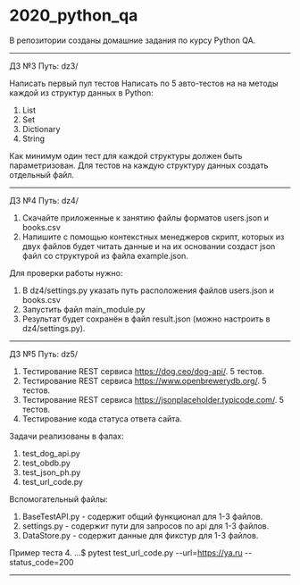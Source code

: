 # 2020_python_qa

В репозитории созданы домашние задания по курсу Python QA.

------------------------------------------------------------------------------

ДЗ №3
Путь: dz3/

Написать первый пул тестов
Написать по 5 авто-тестов на на методы каждой из структур данных в Python:
1) List
2) Set
3) Dictionary
4) String

Как минимум один тест для каждой структуры должен быть параметризован.
Для тестов на каждую структуру данных создать отдельный файл.

------------------------------------------------------------------------------

ДЗ №4
Путь: dz4/

1. Скачайте приложенные к занятию файлы форматов users.json и books.csv
2. Напишите с помощью контекстных менеджеров скрипт, которых из двух файлов
   будет читать данные и на их основании создаст json файл со структурой из
   файла example.json.

Для проверки работы нужно:
1. В dz4/settings.py указать путь расположения файлов users.json и books.csv
2. Запустить файл main_module.py
3. Результат будет сохранён в файл result.json (можно настроить
   в dz4/settings.py).

------------------------------------------------------------------------------

ДЗ №5
Путь: dz5/

1. Тестирование REST сервиса https://dog.ceo/dog-api/. 5 тестов.
2. Тестирование REST сервиса https://www.openbrewerydb.org/. 5 тестов.
3. Тестирование REST сервиса https://jsonplaceholder.typicode.com/. 5 тестов.
4. Тестирование кода статуса ответа сайта.

Задачи реализованы в фалах:
1. test_dog_api.py
2. test_obdb.py
3. test_json_ph.py
4. test_url_code.py

Вспомогательный файлы:
1. BaseTestAPI.py - содержит общий функционал для 1-3 файлов.
2. settings.py - содержит пути для запросов по api для 1-3 файлов.
3. DataStore.py - содержит данные для фикстур для 1-3 файлов.

Пример теста 4.
...$ pytest test_url_code.py --url=https://ya.ru --status_code=200

------------------------------------------------------------------------------
